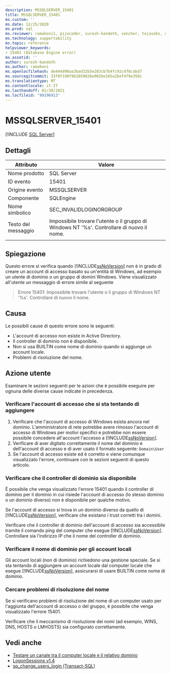 ```yaml
---
description: MSSQLSERVER_15401
title: MSSQLSERVER_15401
ms.custom: ''
ms.date: 12/25/2020
ms.prod: sql
ms.reviewer: ramakoni1, pijocoder, suresh-kandoth, vencher, tejasaks, docast
ms.technology: supportability
ms.topic: reference
helpviewer_keywords:
- 15401 (Database Engine error)
ms.assetid: ''
author: suresh-kandoth
ms.author: ramakoni
ms.openlocfilehash: de444d90aa3bad32b5e283cb7b4fc92c4f8cabd7
ms.sourcegitcommit: 33f0f190f962059826e002be165a2bef4f9e350c
ms.translationtype: MT
ms.contentlocale: it-IT
ms.lasthandoff: 01/30/2021
ms.locfileid: "99196913"
---
```

# <a name="mssqlserver_15401"></a>MSSQLSERVER_15401
 [!INCLUDE [SQL Server](../../includes/applies-to-version/sqlserver.md)]

## <a name="details"></a>Dettagli

|Attributo|Valore|
|---|---|
|Nome prodotto|SQL Server|
|ID evento|15401|
|Origine evento|MSSQLSERVER|
|Componente|SQLEngine|
|Nome simbolico|SEC_INVALIDLOGINORGROUP|
|Testo del messaggio|Impossibile trovare l'utente o il gruppo di Windows NT '%s'. Controllare di nuovo il nome.|
||

## <a name="explanation"></a>Spiegazione

Questo errore si verifica quando [!INCLUDE[ssNoVersion](../../includes/ssnoversion-md.md)] non è in grado di creare un account di accesso basato su un'entità di Windows, ad esempio un utente di dominio o un gruppo di domini Windows. Viene visualizzato all'utente un messaggio di errore simile al seguente

> Errore 15401: Impossibile trovare l'utente o il gruppo di Windows NT '%s'. Controllare di nuovo il nome.

## <a name="cause"></a>Causa

Le possibili cause di questo errore sono le seguenti:

- L'account di accesso non esiste in Active Directory.
- Il controller di dominio non è disponibile.
- Non si usa BUILTIN come nome di dominio quando si aggiunge un account locale.
- Problemi di risoluzione del nome.

## <a name="user-action"></a>Azione utente

Esaminare le sezioni seguenti per le azioni che è possibile eseguire per ognuna delle diverse cause indicate in precedenza.

### <a name="verify-the-login-you-are-trying-to-add"></a>Verificare l'account di accesso che si sta tentando di aggiungere

1. Verificare che l'account di accesso di Windows esista ancora nel dominio. L'amministratore di rete potrebbe avere rimosso l'account di accesso di Windows per motivi specifici e potrebbe non essere possibile concedere all'account l'accesso a [!INCLUDE[ssNoVersion](../../includes/ssnoversion-md.md)].
1. Verificare di aver digitato correttamente il nome del dominio e dell'account di accesso e di aver usato il formato seguente: `Domain\User`
1. Se l'account di accesso esiste ed è corretto e viene comunque visualizzato l'errore, continuare con le sezioni seguenti di questo articolo.

### <a name="verify-if-the-domain-controller-is-available"></a>Verificare che il controller di dominio sia disponibile

È possibile che venga visualizzato l'errore 15401 quando il controller di dominio per il dominio in cui risiede l'account di accesso (lo stesso dominio o un dominio diverso) non è disponibile per qualche motivo.

Se l'account di accesso si trova in un dominio diverso da quello di [!INCLUDE[ssNoVersion](../../includes/ssnoversion-md.md)], verificare che esistano i trust corretti tra i domini.

Verificare che il controller di dominio dell'account di accesso sia accessibile tramite il comando ping del computer che esegue [!INCLUDE[ssNoVersion](../../includes/ssnoversion-md.md)]. Controllare sia l'indirizzo IP che il nome del controller di dominio.

### <a name="verify-the-domain-name-for-local-accounts"></a>Verificare il nome di dominio per gli account locali

Gli account locali (non di dominio) richiedono una gestione speciale. Se si sta tentando di aggiungere un account locale dal computer locale che esegue [!INCLUDE[ssNoVersion](../../includes/ssnoversion-md.md)], assicurarsi di usare BUILTIN come nome di dominio.

### <a name="check-for-name-resolution-issues"></a>Cercare problemi di risoluzione del nome

Se si verificano problemi di risoluzione del nome di un computer usato per l'aggiunta dell'account di accesso o del gruppo, è possibile che venga visualizzato l'errore 15401.

Verificare che il meccanismo di risoluzione dei nomi (ad esempio, WINS, DNS, HOSTS o LMHOSTS) sia configurato correttamente.

## <a name="see-also"></a>Vedi anche

- [Testare un canale tra il computer locale e il relativo dominio](/powershell/module/microsoft.powershell.management/test-computersecurechannel#example-1--test-a-channel-between-the-local-computer-and-its-domain)
- [LogonSessions v1.4](/sysinternals/downloads/logonsessions)
- [sp_change_users_login (Transact-SQL)](../system-stored-procedures/sp-change-users-login-transact-sql.md)